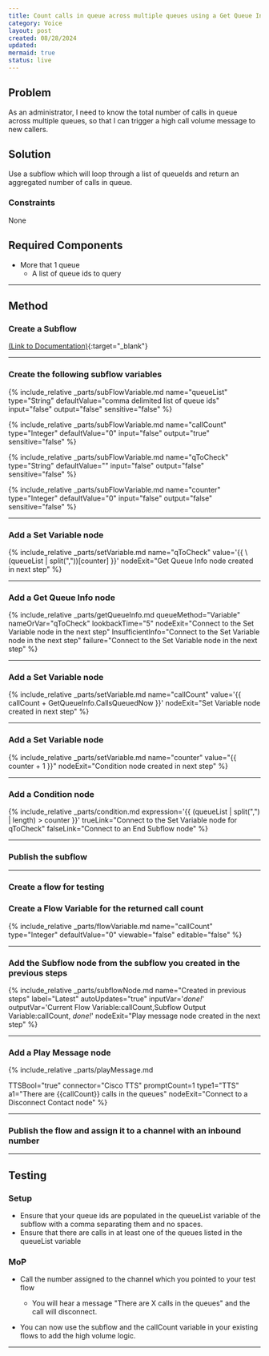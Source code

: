 ```yaml
---
title: Count calls in queue across multiple queues using a Get Queue Info node
category: Voice
layout: post
created: 08/28/2024
updated: 
mermaid: true
status: live
---
```


## Problem
As an administrator, I need to know the total number of calls in queue across multiple queues, so that I can trigger a high call volume message to new callers.

## Solution
Use a subflow which will loop through a list of queueIds and return an aggregated number of calls in queue.

### Constraints
None

## Required Components
- More that 1 queue
  - A list of queue ids to query

---

## Method

### Create a Subflow
[(Link to Documentation)](https://help.webex.com/en-us/article/n5595zd/Webex-Contact-Center-Setup-and-Administration-Guide#concept-template_2812e465-bde2-4bf8-b133-b64bbddff95b){:target="\_blank"}

---

### Create the following subflow variables

{% include_relative _parts/subFlowVariable.md
name="queueList"
type="String"
defaultValue="comma delimited list of queue ids"
input="false"
output="false"
sensitive="false"
%}

{% include_relative _parts/subFlowVariable.md
name="callCount"
type="Integer"
defaultValue="0"
input="false"
output="true"
sensitive="false"
%}

{% include_relative _parts/subFlowVariable.md
name="qToCheck"
type="String"
defaultValue=""
input="false"
output="false"
sensitive="false"
%}

{% include_relative _parts/subFlowVariable.md
name="counter"
type="Integer"
defaultValue="0"
input="false"
output="false"
sensitive="false"
%}

---

### Add a Set Variable node

<!-- Escape brackets \{\{ variable \}\} -->
{% include_relative _parts/setVariable.md
name="qToCheck"
value='\{\{ \ (queueList | split(","))[counter] \}\}'
nodeExit="Get Queue Info node created in next step"
%}

---

### Add a Get Queue Info node

{% include_relative _parts/getQueueInfo.md
queueMethod="Variable"
nameOrVar="qToCheck"
lookbackTime="5"
nodeExit="Connect to the Set Variable node in the next step"
InsufficientInfo="Connect to the Set Variable node in the next step"
failure="Connect to the Set Variable node in the next step"
%}

---

### Add a Set Variable node

<!-- Escape brackets \{\{ variable \}\} -->
{% include_relative _parts/setVariable.md
name="callCount"
value='\{\{ callCount + GetQueueInfo.CallsQueuedNow \}\}'
nodeExit="Set Variable node created in next step"
%}

---

### Add a Set Variable node

<!-- Escape brackets \{\{ variable \}\} -->
{% include_relative _parts/setVariable.md
name="counter"
value="\{\{ counter + 1 \}\}"
nodeExit="Condition node created in next step"
%}

---

### Add a Condition node

<!-- Escape brackets \{\{ variable \}\} -->
{% include_relative _parts/condition.md
expression='\{\{ (queueList | split(",") | length) > counter \}\}'
trueLink="Connect to the Set Variable node for qToCheck"
falseLink="Connect to an End Subflow node"
%}


---

### Publish the subflow

---

### Create a flow for testing



### Create a Flow Variable for the returned call count

{% include_relative _parts/flowVariable.md
name="callCount"
type="Integer"
defaultValue="0"
viewable="false"
editable="false"
%}

---

### Add the Subflow node from the subflow you created in the previous steps

{% include_relative _parts/subflowNode.md
name="Created in previous steps"
label="Latest"
autoUpdates="true"
inputVar='_done!_'
outputVar='Current Flow Variable:callCount,Subflow Output Variable:callCount,
_done!_'
nodeExit="Play message node created in the next step"
%}

---

### Add a Play Message node
<!-- Tab through values Escape brackets \{\{ variable \}\} -->
{% include_relative _parts/playMessage.md

TTSBool="true"
connector="Cisco TTS"
promptCount=1
type1="TTS"
a1="There are \{\{callCount\}\} calls in the queues"
nodeExit="Connect to a Disconnect Contact node"
%}

---

### Publish the flow and assign it to a channel with an inbound number

---


## Testing

### Setup

- Ensure that your queue ids are populated in the queueList variable of the subflow with a comma separating them and no spaces.
- Ensure that there are calls in at least one of the queues listed in the queueList variable

### MoP

- Call the number assigned to the channel which you pointed to your test flow
  - You will hear a message "There are X calls in the queues" and the call will disconnect.

- You can now use the subflow and the callCount variable in your existing flows to add the high volume logic.

---